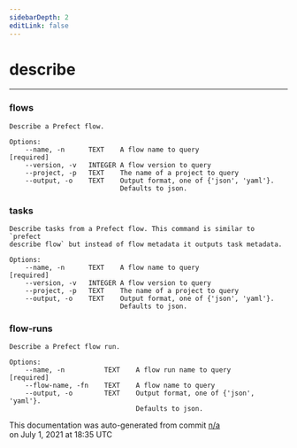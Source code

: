 ```yaml
---
sidebarDepth: 2
editLink: false
---
```

# describe
---
### flows
```
Describe a Prefect flow.

Options:
    --name, -n      TEXT    A flow name to query                [required]
    --version, -v   INTEGER A flow version to query
    --project, -p   TEXT    The name of a project to query
    --output, -o    TEXT    Output format, one of {'json', 'yaml'}.
                            Defaults to json.
```

### tasks
```
Describe tasks from a Prefect flow. This command is similar to `prefect
describe flow` but instead of flow metadata it outputs task metadata.

Options:
    --name, -n      TEXT    A flow name to query                [required]
    --version, -v   INTEGER A flow version to query
    --project, -p   TEXT    The name of a project to query
    --output, -o    TEXT    Output format, one of {'json', 'yaml'}.
                            Defaults to json.
```

### flow-runs
```
Describe a Prefect flow run.

Options:
    --name, -n          TEXT    A flow run name to query            [required]
    --flow-name, -fn    TEXT    A flow name to query
    --output, -o        TEXT    Output format, one of {'json', 'yaml'}.
                                Defaults to json.
```
<p class="auto-gen">This documentation was auto-generated from commit <a href='https://github.com/PrefectHQ/prefect/commit/n/a'>n/a</a> </br>on July 1, 2021 at 18:35 UTC</p>